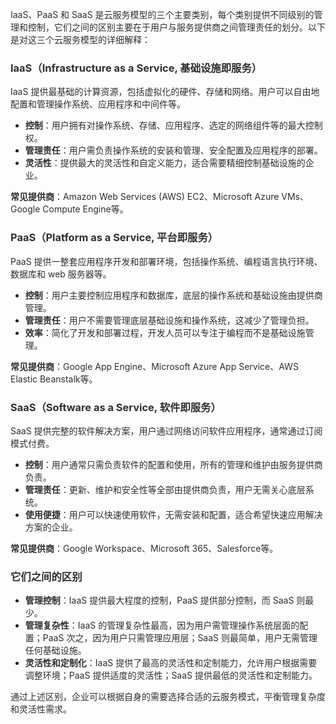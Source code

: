 <font style="color:rgba(0, 0, 0, 0.82);">IaaS、PaaS 和 SaaS 是云服务模型的三个主要类别，每个类别提供不同级别的管理和控制，它们之间的区别主要在于用户与服务提供商之间管理责任的划分。以下是对这三个云服务模型的详细解释：</font>

### <font style="color:rgba(0, 0, 0, 0.82);">IaaS（Infrastructure as a Service, 基础设施即服务）</font>
<font style="color:rgba(0, 0, 0, 0.82);">IaaS 提供最基础的计算资源，包括虚拟化的硬件、存储和网络。用户可以自由地配置和管理操作系统、应用程序和中间件等。</font>

+ **<font style="color:rgba(0, 0, 0, 0.82);">控制</font>**<font style="color:rgba(0, 0, 0, 0.82);">：用户拥有对操作系统、存储、应用程序、选定的网络组件等的最大控制权。</font>
+ **<font style="color:rgba(0, 0, 0, 0.82);">管理责任</font>**<font style="color:rgba(0, 0, 0, 0.82);">：用户需负责操作系统的安装和管理、安全配置及应用程序的部署。</font>
+ **<font style="color:rgba(0, 0, 0, 0.82);">灵活性</font>**<font style="color:rgba(0, 0, 0, 0.82);">：提供最大的灵活性和自定义能力，适合需要精细控制基础设施的企业。</font>

**<font style="color:rgba(0, 0, 0, 0.82);">常见提供商</font>**<font style="color:rgba(0, 0, 0, 0.82);">：Amazon Web Services (AWS) EC2、Microsoft Azure VMs、Google Compute Engine等。</font>

### <font style="color:rgba(0, 0, 0, 0.82);">PaaS（Platform as a Service, 平台即服务）</font>
<font style="color:rgba(0, 0, 0, 0.82);">PaaS 提供一整套应用程序开发和部署环境，包括操作系统、编程语言执行环境、数据库和 web 服务器等。</font>

+ **<font style="color:rgba(0, 0, 0, 0.82);">控制</font>**<font style="color:rgba(0, 0, 0, 0.82);">：用户主要控制应用程序和数据库，底层的操作系统和基础设施由提供商管理。</font>
+ **<font style="color:rgba(0, 0, 0, 0.82);">管理责任</font>**<font style="color:rgba(0, 0, 0, 0.82);">：用户不需要管理底层基础设施和操作系统，这减少了管理负担。</font>
+ **<font style="color:rgba(0, 0, 0, 0.82);">效率</font>**<font style="color:rgba(0, 0, 0, 0.82);">：简化了开发和部署过程，开发人员可以专注于编程而不是基础设施管理。</font>

**<font style="color:rgba(0, 0, 0, 0.82);">常见提供商</font>**<font style="color:rgba(0, 0, 0, 0.82);">：Google App Engine、Microsoft Azure App Service、AWS Elastic Beanstalk等。</font>

### <font style="color:rgba(0, 0, 0, 0.82);">SaaS（Software as a Service, 软件即服务）</font>
<font style="color:rgba(0, 0, 0, 0.82);">SaaS 提供完整的软件解决方案，用户通过网络访问软件应用程序，通常通过订阅模式付费。</font>

+ **<font style="color:rgba(0, 0, 0, 0.82);">控制</font>**<font style="color:rgba(0, 0, 0, 0.82);">：用户通常只需负责软件的配置和使用，所有的管理和维护由服务提供商负责。</font>
+ **<font style="color:rgba(0, 0, 0, 0.82);">管理责任</font>**<font style="color:rgba(0, 0, 0, 0.82);">：更新、维护和安全性等全部由提供商负责，用户无需关心底层系统。</font>
+ **<font style="color:rgba(0, 0, 0, 0.82);">使用便捷</font>**<font style="color:rgba(0, 0, 0, 0.82);">：用户可以快速使用软件，无需安装和配置，适合希望快速应用解决方案的企业。</font>

**<font style="color:rgba(0, 0, 0, 0.82);">常见提供商</font>**<font style="color:rgba(0, 0, 0, 0.82);">：Google Workspace、Microsoft 365、Salesforce等。</font>

### <font style="color:rgba(0, 0, 0, 0.82);">它们之间的区别</font>
+ **<font style="color:rgba(0, 0, 0, 0.82);">管理控制</font>**<font style="color:rgba(0, 0, 0, 0.82);">：IaaS 提供最大程度的控制，PaaS 提供部分控制，而 SaaS 则最少。</font>
+ **<font style="color:rgba(0, 0, 0, 0.82);">管理复杂性</font>**<font style="color:rgba(0, 0, 0, 0.82);">：IaaS 的管理复杂性最高，因为用户需管理操作系统层面的配置；PaaS 次之，因为用户只需管理应用层；SaaS 则最简单，用户无需管理任何基础设施。</font>
+ **<font style="color:rgba(0, 0, 0, 0.82);">灵活性和定制化</font>**<font style="color:rgba(0, 0, 0, 0.82);">：IaaS 提供了最高的灵活性和定制能力，允许用户根据需要调整环境；PaaS 提供适度的灵活性；SaaS 提供最低的灵活性和定制能力。</font>

<font style="color:rgba(0, 0, 0, 0.82);">通过上述区别，企业可以根据自身的需要选择合适的云服务模式，平衡管理复杂度和灵活性需求。</font>

